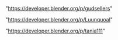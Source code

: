 "https://developer.blender.org/p/gudsellers"

"https://developer.blender.org/p/Luunquoal"

 
"https://developer.blender.org/p/tania111"


 
